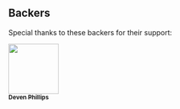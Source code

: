 
## Backers

Special thanks to these backers for their support:

[<img src="https://avatars.githubusercontent.com/u/99691?v=4" width="100px;"/><br/><sub><b>Deven Phillips</b></sub>](https://github.com/InfoSec812) 
<br/>
